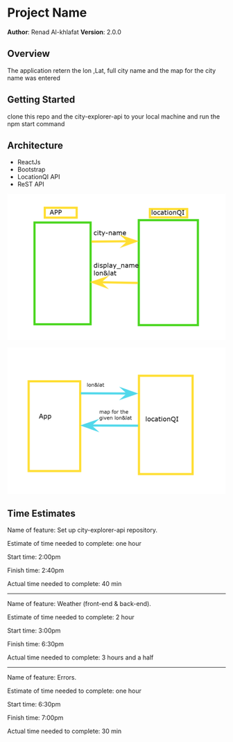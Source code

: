 # Project Name

**Author**: Renad Al-khlafat
**Version**: 2.0.0 

## Overview
The application retern the lon ,Lat, full city name and the map for the city name was entered

## Getting Started
clone this repo and the city-explorer-api to your local machine and run the npm start command

## Architecture
- ReactJs
- Bootstrap
- LocationQI API 
- ReST API 

![location ](first.png)

![map](map.png)

## Time Estimates

Name of feature: Set up city-explorer-api repository.

Estimate of time needed to complete: one hour

Start time: 2:00pm

Finish time: 2:40pm

Actual time needed to complete: 40 min
___
Name of feature: Weather (front-end & back-end).

Estimate of time needed to complete: 2 hour

Start time: 3:00pm

Finish time: 6:30pm

Actual time needed to complete: 3 hours and a half
___
Name of feature: Errors.

Estimate of time needed to complete: one hour

Start time: 6:30pm

Finish time: 7:00pm

Actual time needed to complete: 30 min